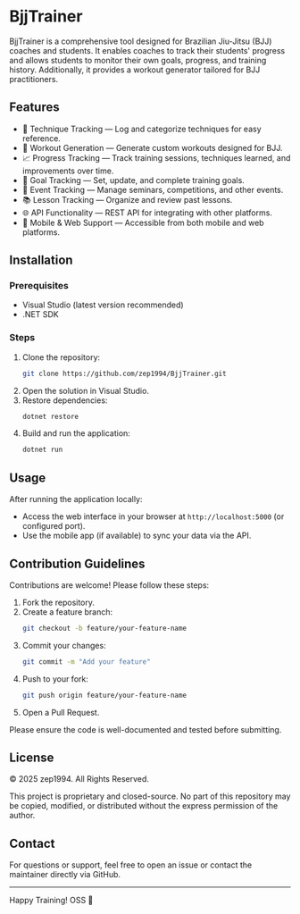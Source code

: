 # BjjTrainer

BjjTrainer is a comprehensive tool designed for Brazilian Jiu-Jitsu (BJJ) coaches and students. It enables coaches to track their students' progress and allows students to monitor their own goals, progress, and training history. Additionally, it provides a workout generator tailored for BJJ practitioners.

## Features

- 🥋 Technique Tracking — Log and categorize techniques for easy reference.
- 💪 Workout Generation — Generate custom workouts designed for BJJ.
- 📈 Progress Tracking — Track training sessions, techniques learned, and improvements over time.
- 🎯 Goal Tracking — Set, update, and complete training goals.
- 📅 Event Tracking — Manage seminars, competitions, and other events.
- 📚 Lesson Tracking — Organize and review past lessons.
- 🌐 API Functionality — REST API for integrating with other platforms.
- 📱 Mobile & Web Support — Accessible from both mobile and web platforms.

## Installation

### Prerequisites
- Visual Studio (latest version recommended)
- .NET SDK

### Steps
1. Clone the repository:
   ```bash
   git clone https://github.com/zep1994/BjjTrainer.git
   ```
2. Open the solution in Visual Studio.
3. Restore dependencies:
   ```bash
   dotnet restore
   ```
4. Build and run the application:
   ```bash
   dotnet run
   ```

## Usage

After running the application locally:

- Access the web interface in your browser at `http://localhost:5000` (or configured port).
- Use the mobile app (if available) to sync your data via the API.

## Contribution Guidelines

Contributions are welcome! Please follow these steps:

1. Fork the repository.
2. Create a feature branch:
   ```bash
   git checkout -b feature/your-feature-name
   ```
3. Commit your changes:
   ```bash
   git commit -m "Add your feature"
   ```
4. Push to your fork:
   ```bash
   git push origin feature/your-feature-name
   ```
5. Open a Pull Request.

Please ensure the code is well-documented and tested before submitting.

## License

© 2025 zep1994. All Rights Reserved.

This project is proprietary and closed-source. No part of this repository may be copied, modified, or distributed without the express permission of the author.

## Contact

For questions or support, feel free to open an issue or contact the maintainer directly via GitHub.

---

Happy Training! OSS 🥋
